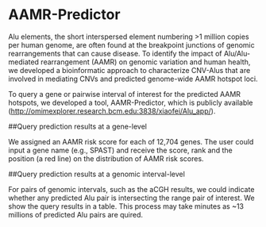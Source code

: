 # AAMR-Predictor
Alu elements, the short interspersed element numbering >1 million copies per human genome, are often found at the breakpoint junctions of genomic rearrangements that can cause disease. To identify the impact of Alu/Alu-mediated rearrangement (AAMR) on genomic variation and human health, we developed a bioinformatic approach to characterize CNV-Alus that are involved in mediating CNVs and predicted genome-wide AAMR hotspot loci. 

To query a gene or pairwise interval of interest for the predicted AAMR hotspots, we developed a tool, AAMR-Predictor, which is publicly available (http://omimexplorer.research.bcm.edu:3838/xiaofei/Alu_app/).

##Query prediction results at a gene-level

We assigned an AAMR risk score for each of 12,704 genes. The user could input a gene name (e.g., SPAST) and receive the score, rank and the position (a red line) on the distribution of AAMR risk scores. 

##Query prediction results at a genomic interval-level 

For pairs of genomic intervals, such as the aCGH results, we could indicate whether any predicted Alu pair is intersecting the range pair of interest. We show the query results in a table. This process may take minutes as ~13 millions of predicted Alu pairs are quired.
